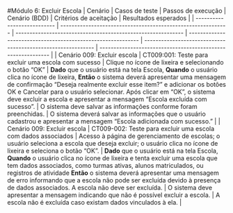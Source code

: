 #Módulo 6: Excluir Escola
| Cenário                     | Casos de teste                                               | Passos de execução                                           | Cenário (BDD)                                                | Critérios de aceitação                                       | Resultados esperados                                         |
| --------------------------- | ------------------------------------------------------------ | ------------------------------------------------------------ | ------------------------------------------------------------ | ------------------------------------------------------------ | ------------------------------------------------------------ |
| Cenário 009: Excluir escola | CT009:001: Teste para excluir uma escola com sucesso         | Clique no ícone de lixeira e selecionando o botão “OK”       | **Dado** que o usuário está na tela Escola, **Quando** o usuário clica no ícone de lixeira, **Então** o sistema deverá apresentar uma mensagem de confirmação “Deseja realmente excluir esse item?” e adicionar os botões OK e Cancelar para o usuário selecionar. Após clicar em “OK”, o sistema deve excluir a escola e apresentar a mensagem “Escola excluída com sucesso”. | O sistema deve salvar as informações conforme foram preenchidas. | O sistema deverá salvar as informações que o usuário cadastrou e apresentar a mensagem “Escola adicionada com sucesso.” |
| Cenário 009: Excluir escola | CT009-002: Teste para excluir uma escola com dados associados | Acesso à página de gerenciamento de escolas; o usuário seleciona a escola que deseja excluir; o usuário clica no ícone de lixeira e seleciona o botão “OK”. | **Dado** que o usuário está na tela Escola, **Quando** o usuário clica no ícone de lixeira e tenta excluir uma escola que tem dados associados, como turmas ativas, alunos matriculados, ou registros de atividade **Então** o sistema deverá apresentar uma mensagem de erro informando que a escola não pode ser excluída devido à presença de dados associados. A escola não deve ser excluída. | O sistema deve apresentar a mensagem indicando que não é possível excluir a escola. | A escola não é excluída caso existam dados vinculados à ela. |
